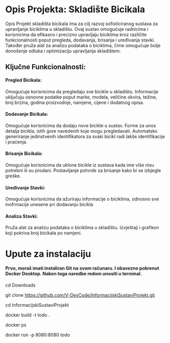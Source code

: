 <h1>Opis Projekta: Skladište Bicikala</h1>
Opis
Projekt skladišta bicikala ima za cilj razvoj sofisticiranog sustava za upravljanje biciklima u skladištu. Ovaj sustav omogućuje radnicima i korisnicima da efikasno i precizno upravljaju biciklima kroz različite funkcionalnosti poput pregleda, dodavanja, brisanja i uređivanja stavki. Također pruža alat za analizu podataka o biciklima, čime omogućuje bolje donošenje odluka i optimizaciju upravljanja skladištem.

<h2>Ključne Funkcionalnosti:</h2>

<h4>Pregled Bicikala:</h4>
Omogućuje korisnicima da pregledaju sve bicikle u skladištu.
Informacije uključuju osnovne podatke poput marke, modela, veličine okvira, težine, broj brzina, godina proizvodnje, namjene, cijene i dodatnog opisa.

<h4>Dodavanje Bicikala:</h4>
Omogućuje korisnicima da dodaju nove bicikle u sustav.
Forme za unos detalja bicikla, istih gore navedenih koje mogu pregledavati.
Automatsko generiranje jedinstvenih identifikatora za svaki bicikl radi lakše identifikacije i praćenja.

<h4>Brisanje Bicikala:</h4>
Omogućuje korisnicima da uklone bicikle iz sustava kada ime više nisu potrebni ili su prodani.
Postavljanje potvrde za brisanje kako bi se izbjegle greške.

<h4>Uređivanje Stavki:</h4>
Omogućuje korisnicima da ažuriraju informacije o biciklima, odnosno sve inofrmacije unesene pri dodavanju bicikla

<h4>Analiza Stavki:</h4>
Pruža alat za analizu podataka o biciklima u skladištu.
Izvještaji i grafikon koji pokriva broj bicikala po namjeni.

<h1>Upute za instalaciju</h1>
<h4>Prvo, moraš imati instaliran Git na svom računaru.
I obavezno pokrenut Docker Desktop. Nakon toga naredbe redom unositi u terminal.</h4>


cd Downloads

git clone https://github.com/V-DevCode/InformacijskiSustaviProjekt.git

cd InformacijskiSustaviProjekt

docker build -t todo .

docker ps

docker run -p 8080:8080 todo


